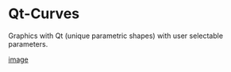 # Qt-Curves
Graphics with Qt (unique parametric shapes) with user selectable parameters.

[image](https://user-images.githubusercontent.com/18660838/27002388-3f19b7dc-4de1-11e7-8a2e-20c14ecca9e5.png)

